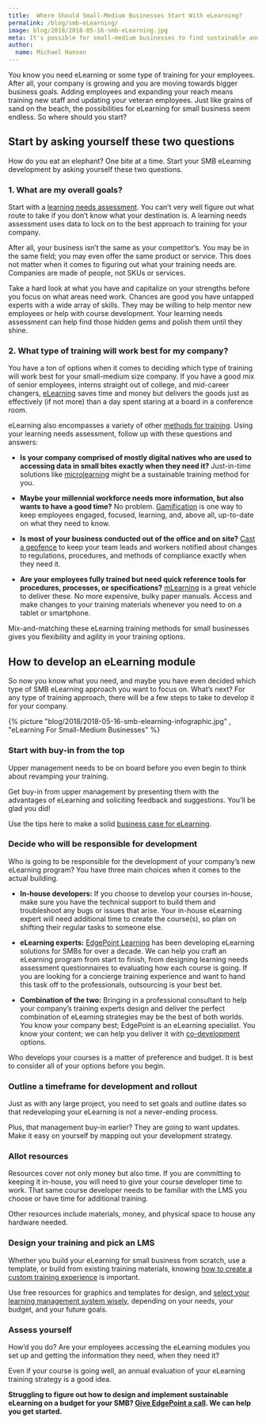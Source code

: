 ```yaml
---
title:  Where Should Small-Medium Businesses Start With eLearning?
permalink: /blog/smb-eLearning/
image: blog/2018/2018-05-16-smb-eLearning.jpg
meta: It's possible for small-medium businesses to find sustainable and affordable eLearning solutions to train employees. From assessment to ongoing audits, here's how to get started with eLearning for your SMB.
author:
  name: Michael Hansen 
---
```


You know you need eLearning or some type of training for your employees. After all, your company is growing and you are moving towards bigger business goals. Adding employees and expanding your reach means training new staff and updating your veteran employees. Just like grains of sand on the beach, the possibilities for eLearning for small business seem endless. So where should you start?

## Start by asking yourself these two questions

How do you eat an elephant? One bite at a time. Start your SMB eLearning development by asking yourself these two questions.

### 1. What are my overall goals?

Start with a [learning needs assessment](/blog/training-needs-analysis). You can’t very well figure out what route to take if you don’t know what your destination is. A learning needs assessment uses data to lock on to the best approach to training for your company.

After all, your business isn’t the same as your competitor’s. You may be in the same field; you may even offer the same product or service. This does not matter when it comes to figuring out what your training needs are. Companies are made of people, not SKUs or services.

Take a hard look at what you have and capitalize on your strengths before you focus on what areas need work. Chances are good you have untapped experts with a wide array of skills. They may be willing to help mentor new employees or help with course development. Your learning needs assessment can help find those hidden gems and polish them until they shine.

### 2. What type of training will work best for my company?

You have a ton of options when it comes to deciding which type of training will work best for your small-medium size company. If you have a good mix of senior employees, interns straight out of college, and mid-career changers, [eLearning](/blog/advantages-of-elearning/) saves time and money but delivers the goods just as effectively (if not more) than a day spent staring at a board in a conference room.

eLearning also encompasses a variety of other [methods for training](/blog/top-10-types-of-employee-training/). Using your learning needs assessment, follow up with these questions and answers:

*  <strong>Is your company comprised of mostly digital natives who are used to accessing data in small bites exactly when they need it?</strong> Just-in-time solutions like [microlearning](blog/microlearning/) might be a sustainable training method for you.

*  <strong>Maybe your millennial workforce needs more information, but also wants to have a good time?</strong> No problem. [Gamification](/blog/gamification-in-elearning/) is one way to keep employees engaged, focused, learning, and, above all, up-to-date on what they need to know.

*  <strong>Is most of your business conducted out of the office and on site?</strong> [Cast a geofence](/blog/geofencing/) to keep your team leads and workers notified about changes to regulations, procedures, and methods of compliance exactly when they need it.

*  <strong>Are your employees fully trained but need quick reference tools for procedures, processes, or specifications?</strong> [mLearning](/blog/what-is-mlearning/) is a great vehicle to deliver these. No more expensive, bulky paper manuals. Access and make changes to your training materials whenever you need to on a tablet or smartphone.

Mix-and-matching these eLearning training methods for small businesses gives you flexibility and agility in your training options.

## How to develop an eLearning module

So now you know what you need, and maybe you have even decided which type of SMB eLearning approach you want to focus on. What’s next? For any type of training approach, there will be a few steps to take to develop it for your company.

{% picture "blog/2018/2018-05-16-smb-elearning-infographic.jpg" , "eLearning For Small-Medium Businesses" %}

### Start with buy-in from the top

Upper management needs to be on board before you even begin to think about revamping your training.

Get buy-in from upper management by presenting them with the advantages of eLearning and soliciting feedback and suggestions. You’ll be glad you did!

Use the tips here to make a solid [business case for eLearning](/blog/business-case-for-elearning-development/).

### Decide who will be responsible for development

Who is going to be responsible for the development of your company’s new eLearning program? You have three main choices when it comes to the actual building.

*  <strong>In-house developers:</strong> If you choose to develop your courses in-house, make sure you have the technical support to build them and  troubleshoot any bugs or issues that arise. Your in-house eLearning expert will need additional time to create the course(s), so plan on shifting their regular tasks to someone else.

*  <strong>eLearning experts:</strong> [EdgePoint Learning](/) has been developing eLearning solutions for SMBs for over a decade. We can help you craft an eLearning program from start to finish, from designing learning needs assessment questionnaires to evaluating how each course is going. If you are looking for a concierge training experience and want to hand this task off to the professionals, outsourcing is your best bet.

*  <strong>Combination of the two:</strong> Bringing in a professional consultant to help your company’s training experts design and deliver the perfect combination of eLearning strategies may be the best of both worlds. You know your company best; EdgePoint is an eLearning specialist. You know your content; we can help you deliver it with [co-development](/co-development-services/) options.

Who develops your courses is a matter of preference and budget. It is best to consider all of your options before you begin.

### Outline a timeframe for development and rollout

Just as with any large project, you need to set goals and outline dates so that redeveloping your eLearning is not a never-ending process.

Plus, that management buy-in earlier? They are going to want updates. Make it easy on yourself by mapping out your development strategy.

### Allot resources

Resources cover not only money but also time. If you are committing to keeping it in-house, you will need to give your course developer time to work. That same course developer needs to be familiar with the LMS you choose or have time for additional training.

Other resources include materials, money, and physical space to house any hardware needed.

### Design your training and pick an LMS

Whether you build your eLearning for small business from scratch, use a template, or build from existing training materials, knowing [how to create a custom training experience](/blog/how-to-create-your-custom-elearning-course-with-25-free-tools/) is important.

Use free resources for graphics and templates for design, and [select your learning management system wisely](https://elearningindustry.com/choosing-lms-for-small-business-consider-5-things), depending on your needs, your budget, and your future goals.

### Assess yourself

How’d you do? Are your employees accessing the eLearning modules you set up and getting the information they need, when they need it?

Even if your course is going well, an annual evaluation of your eLearning training strategy is a good idea.

<strong>Struggling to figure out how to design and implement sustainable eLearning on a budget for your SMB? [Give EdgePoint a call](/contact/). We can help you get started.</strong>
